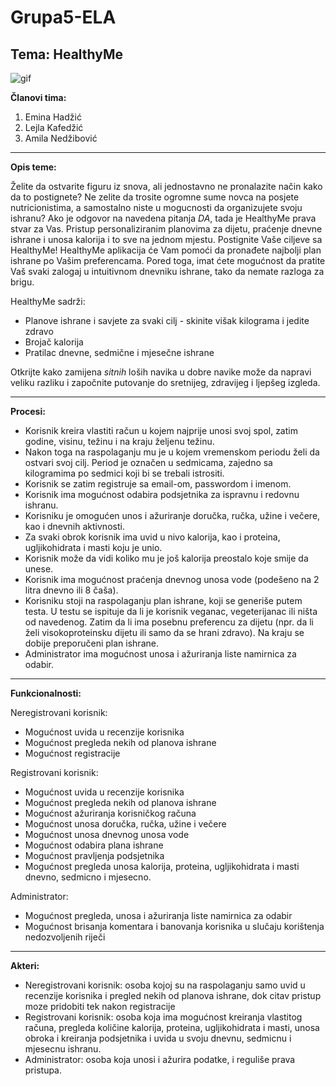 # Grupa5-ELA
## Tema: HealthyMe

![gif](https://media.giphy.com/media/1pAhr26FYA0OmuNEoC/giphy.gif)

**Članovi tima:**
1. Emina Hadžić
2. Lejla Kafedžić
3. Amila Nedžibović

---
**Opis teme:**

Želite da ostvarite figuru iz snova, ali jednostavno ne pronalazite način kako da to postignete? Ne zelite da trosite ogromne sume novca na posjete nutricionistima, a samostalno niste u mogucnosti da organizujete svoju ishranu? Ako je odgovor na navedena pitanja _DA_, tada je HealthyMe prava stvar za Vas. Pristup personaliziranim planovima za dijetu, praćenje dnevne ishrane i unosa kalorija i to sve na jednom mjestu. Postignite Vaše ciljeve sa HealthyMe!
HealthyMe aplikacija će Vam pomoći da pronađete najbolji plan ishrane po Vašim preferencama. Pored toga, imat ćete mogućnost da pratite Vaš svaki zalogaj u intuitivnom dnevniku ishrane, tako da nemate razloga za brigu. 

HealthyMe sadrži:
* Planove ishrane i savjete za svaki cilj - skinite višak kilograma i jedite zdravo
* Brojač kalorija
* Pratilac dnevne, sedmične i mjesečne ishrane 

Otkrijte kako zamijena _sitnih_ loših navika u dobre navike može da napravi veliku razliku i započnite putovanje do sretnijeg, zdravijeg i ljepšeg izgleda.   

---

**Procesi:**

* Korisnik kreira vlastiti račun u kojem najprije unosi svoj spol, zatim godine, visinu, težinu i na kraju željenu težinu. 
* Nakon toga na raspolaganju mu je u kojem vremenskom periodu želi da ostvari svoj cilj. Period je označen u sedmicama, zajedno sa kilogramima po sedmici koji bi se trebali istrositi.  
* Korisnik se zatim registruje sa email-om, passwordom i imenom.
* Korisnik ima mogućnost odabira podsjetnika za ispravnu i redovnu ishranu.
* Korisniku je omogućen unos i ažuriranje doručka, ručka, užine i večere, kao i dnevnih aktivnosti.
* Za svaki obrok korisnik ima uvid u nivo kalorija, kao i proteina, ugljikohidrata i masti koju je unio.
* Korisnik može da vidi koliko mu je još kalorija preostalo koje smije da unese. 
* Korisnik ima mogućnost praćenja dnevnog unosa vode (podešeno na 2 litra dnevno ili 8 čaša). 
* Korisniku stoji na raspolaganju plan ishrane, koji se generiše putem testa. U testu se ispituje da li je korisnik veganac, vegeterijanac ili ništa od navedenog. Zatim da li ima posebnu preferencu za dijetu (npr. da li želi visokoproteinsku dijetu ili samo da se hrani zdravo). Na kraju se dobije preporučeni plan ishrane.   
* Administrator ima mogućnost unosa i ažuriranja liste namirnica za odabir. 

---

**Funkcionalnosti:**

Neregistrovani korisnik:
* Mogućnost uvida u recenzije korisnika
* Mogućnost pregleda nekih od planova ishrane
* Mogućnost registracije

Registrovani korisnik: 
* Mogućnost uvida u recenzije korisnika
* Mogućnost pregleda nekih od planova ishrane
* Mogućnost ažuriranja korisničkog računa
* Mogućnost unosa doručka, ručka, užine i večere
* Mogućnost unosa dnevnog unosa vode
* Mogućnost odabira plana ishrane
* Mogućnost pravljenja podsjetnika
* Mogućnost pregleda unosa kalorija, proteina, ugljikohidrata i masti dnevno, sedmicno i mjesecno.

Administrator:
* Mogućnost pregleda, unosa i ažuriranja liste namirnica za odabir
* Mogućnost brisanja komentara i banovanja korisnika u slučaju korištenja nedozvoljenih riječi

---

**Akteri:**
* Neregistrovani korisnik: osoba kojoj su na raspolaganju samo uvid u recenzije korisnika i pregled nekih od planova ishrane, dok citav pristup moze pridobiti tek nakon registracije
* Registrovani korisnik: osoba koja ima mogućnost kreiranja vlastitog računa, pregleda količine kalorija, proteina, ugljikohidrata i masti, unosa obroka i kreiranja podsjetnika i uvida u svoju dnevnu, sedmicnu i mjesecnu ishranu.
* Administrator: osoba koja unosi i ažurira podatke, i reguliše prava pristupa.
